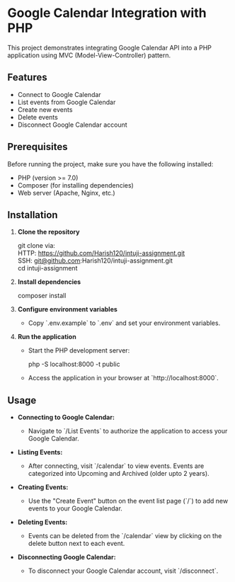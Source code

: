 
# Google Calendar Integration with PHP

This project demonstrates integrating Google Calendar API into a PHP application using MVC (Model-View-Controller) pattern.

## Features

- Connect to Google Calendar
- List events from Google Calendar
- Create new events
- Delete events
- Disconnect Google Calendar account

## Prerequisites

Before running the project, make sure you have the following installed:

- PHP (version >= 7.0)
- Composer (for installing dependencies)
- Web server (Apache, Nginx, etc.)

## Installation

1. **Clone the repository**

   git clone via: \
   HTTP: https://github.com/Harish120/intuji-assignment.git \
   SSH: git@github.com:Harish120/intuji-assignment.git \
   cd intuji-assignment

2. **Install dependencies**

   composer install

3. **Configure environment variables**

    - Copy \`.env.example\` to \`.env\` and set your environment variables.

4. **Run the application**

    - Start the PHP development server:

      php -S localhost:8000 -t public

    - Access the application in your browser at \`http://localhost:8000\`.

## Usage

- **Connecting to Google Calendar:**
    - Navigate to \`/List Events\` to authorize the application to access your Google Calendar.

- **Listing Events:**
    - After connecting, visit \`/calendar\` to view events. Events are categorized into Upcoming and Archived (older upto 2 years).

- **Creating Events:**
    - Use the "Create Event" button on the event list page (\`/\`) to add new events to your Google Calendar.

- **Deleting Events:**
    - Events can be deleted from the \`/calendar\` view by clicking on the delete button next to each event.

- **Disconnecting Google Calendar:**
    - To disconnect your Google Calendar account, visit \`/disconnect\`.
